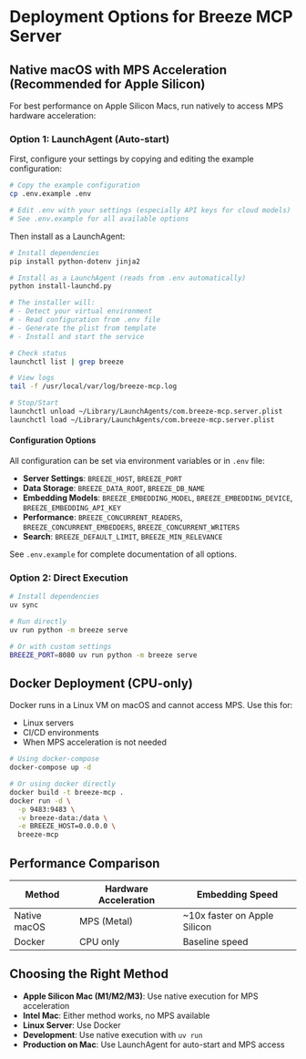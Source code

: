 # Deployment Options for Breeze MCP Server

## Native macOS with MPS Acceleration (Recommended for Apple Silicon)

For best performance on Apple Silicon Macs, run natively to access MPS hardware acceleration:

### Option 1: LaunchAgent (Auto-start)

First, configure your settings by copying and editing the example configuration:

```bash
# Copy the example configuration
cp .env.example .env

# Edit .env with your settings (especially API keys for cloud models)
# See .env.example for all available options
```

Then install as a LaunchAgent:

```bash
# Install dependencies
pip install python-dotenv jinja2

# Install as a LaunchAgent (reads from .env automatically)
python install-launchd.py

# The installer will:
# - Detect your virtual environment
# - Read configuration from .env file
# - Generate the plist from template
# - Install and start the service

# Check status
launchctl list | grep breeze

# View logs
tail -f /usr/local/var/log/breeze-mcp.log

# Stop/Start
launchctl unload ~/Library/LaunchAgents/com.breeze-mcp.server.plist
launchctl load ~/Library/LaunchAgents/com.breeze-mcp.server.plist
```

#### Configuration Options

All configuration can be set via environment variables or in `.env` file:

- **Server Settings**: `BREEZE_HOST`, `BREEZE_PORT`
- **Data Storage**: `BREEZE_DATA_ROOT`, `BREEZE_DB_NAME`
- **Embedding Models**: `BREEZE_EMBEDDING_MODEL`, `BREEZE_EMBEDDING_DEVICE`, `BREEZE_EMBEDDING_API_KEY`
- **Performance**: `BREEZE_CONCURRENT_READERS`, `BREEZE_CONCURRENT_EMBEDDERS`, `BREEZE_CONCURRENT_WRITERS`
- **Search**: `BREEZE_DEFAULT_LIMIT`, `BREEZE_MIN_RELEVANCE`

See `.env.example` for complete documentation of all options.

### Option 2: Direct Execution
```bash
# Install dependencies
uv sync

# Run directly
uv run python -m breeze serve

# Or with custom settings
BREEZE_PORT=8080 uv run python -m breeze serve
```

## Docker Deployment (CPU-only)

Docker runs in a Linux VM on macOS and cannot access MPS. Use this for:
- Linux servers
- CI/CD environments
- When MPS acceleration is not needed

```bash
# Using docker-compose
docker-compose up -d

# Or using docker directly
docker build -t breeze-mcp .
docker run -d \
  -p 9483:9483 \
  -v breeze-data:/data \
  -e BREEZE_HOST=0.0.0.0 \
  breeze-mcp
```

## Performance Comparison

| Method | Hardware Acceleration | Embedding Speed |
|--------|----------------------|----------------|
| Native macOS | MPS (Metal) | ~10x faster on Apple Silicon |
| Docker | CPU only | Baseline speed |

## Choosing the Right Method

- **Apple Silicon Mac (M1/M2/M3)**: Use native execution for MPS acceleration
- **Intel Mac**: Either method works, no MPS available
- **Linux Server**: Use Docker
- **Development**: Use native execution with `uv run`
- **Production on Mac**: Use LaunchAgent for auto-start and MPS access